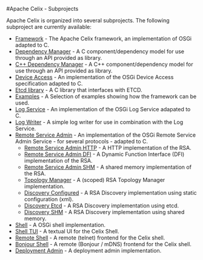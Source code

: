 #Apache Celix - Subprojects

Apache Celix is organized into several subprojects. The following subproject are currently available:

* [Framework](../../framework) - The Apache Celix framework, an implementation of OSGi adapted to C.
* [Dependency Manager](../../dependency_manager) - A C component/dependency model for use through an API provided as library.
* [C++ Dependency Manager](../../dependency_manager_cxx) - A C++ component/dependency model for use through an API provided as library.
* [Device Access](../../device_access) - An implementation of the OSGi Device Access specification adapted to C.
* [Etcd library](../../etcdlib) - A C library that interfaces with ETCD. 
* [Examples](../../examples) - A Selection of examples showing how the framework can be used.
* [Log Service](../../log_service) - An implementation of the OSGi Log Service adapated to C.
* [Log Writer](../../log_writer) - A simple log writer for use in combination with the Log Service.
* [Remote Service Admin](../../remote_services) - An implementation of the OSGi Remote Service Admin Service - for several protocols - adapted to C.
    * [Remote Service Admin HTTP](../../remote_services/remote_service_admin_http) - A HTTP implementation of the RSA.
    * [Remote Service Admin DFI](../../remote_services/remote_service_admin_dfi) - A Dynamic Function Interface (DFI) implementation of the RSA.
    * [Remote Service Admin SHM](../../remote_services/remote_service_admin_shm) - A shared memory implementation of the RSA.
    * [Topology Manager](../../remote_services/topology_manager) - A (scoped) RSA Topology Manager implementation. 
    * [Discovery Configured](../../remote_services/discovery_configured) - A RSA Discovery implementation using static configuration (xml).
    * [Discovery Etcd](../../remote_services/dicovery_etcd) - A RSA Discovery implementation using etcd.
    * [Discovery SHM](../../remote_services/dicovery_shm) - A RSA Discovery implementation using shared memory.
* [Shell](../../shell) - A OSGi shell implementation.
* [Shell TUI](../../shell_tui) - A textual UI for the Celix Shell.
* [Remote Shell](../../remote_shell) - A remote (telnet) frontend for the Celix shell.
* [Bonjour Shell](../../shell_bonjour) - A remote (Bonjour / mDNS) frontend for the Celix shell.
* [Deployment Admin](../../deployment_admin) - A deployment admin implementation.

